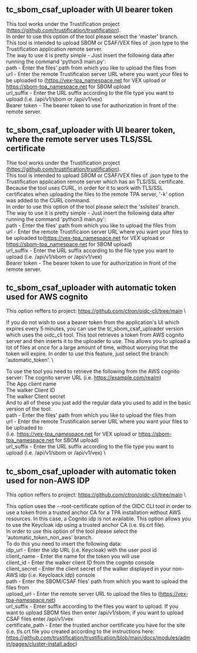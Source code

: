 tc_sbom_csaf_uploader with UI bearer token
-------------------------------------------
This tool works under the Trustification project (https://github.com/trustification/trustification). \
In order to use this option of the tool please select the 'master' branch. \
This tool is intended to upload SBOM or CSAF/VEX files of .json type to the Trustification application remote server. \
The way to use it is pretty simple - Just insert the following data after running the command 'python3 main.py': \
path - Enter the files' path from which you like to upload the files from \
url - Enter the remote Trustificaion server URL where you want your files to be uploaded to (https://vex-tpa_namespace.net for VEX upload or https://sbom-tpa_namespace.net for SBOM upload \
url_suffix - Enter the URL suffix according to the file type you want to upload (i.e. /api/v1/sbom or /api/v1/vex) \
Bearer token - The bearer token to use for authorization in front of the remote server.

tc_sbom_csaf_uploader with UI bearer token, where the remote server uses TLS/SSL certificate
---------------------------------------------------------------------------------------------
Thie tool works under the Trustification project (https://github.com/trustification/trustification). \
This tool is intended to upload SBOM or CSAF/VEX files of .json type to the Trustification application remote server which has an TLS/SSL certificate. \
Because the tool uses CURL, in order for it to work with TLS/SSL certificates when uploading the files to the remote TPA server, '-k' option was added to the CURL command. \
In order to use this option of the tool please select the 'sslsites' branch. \
The way to use it is pretty simple - Just insert the following data after running the command 'python3 main.py': \
path - Enter the files' path from which you like to upload the files from \
url - Enter the remote Trustificaion server URL where you want your files to be uploaded to(https://vex-tpa_namespace.net for VEX upload or https://sbom-tpa_namespace.net for SBOM upload) \
url_suffix - Enter the URL suffix according to the file type you want to upload (i.e. /api/v1/sbom or /api/v1/vex) \
Bearer token - The bearer token to use for authorization in front of the remote server.

tc_sbom_csaf_uploader with automatic token used for AWS cognito
----------------------------------------------------------------
This option reffers to project: https://github.com/ctron/oidc-cli/tree/main \

If you do not wish to use a bearer token from the application's UI which expires every 5 minutes, you can use the tc_sbom_csaf_uploader version which uses the oidc_cli tool. This tool retrieves a token from AWS cognito server and then inserts it to the uploader to use. This allows you to upload a lot of files at once for a large amount of time, without worrying that the token will expire. In order to use this feature, just select the branch: 'automatic_token'. \

To use the tool you need to retrieve the following from the AWS cognito server: The cognito server URL (i.e. https://example.com/realm) \
The App client name \
The walker Client ID \
The walker Client secret \
And to all of these you just add the regular data you used to add in the basic version of the tool: \
path - Enter the files' path from which you like to upload the files from \
url - Enter the remote Trustificaion server URL where you want your files to be uploaded to \
(i.e. https://vex-tpa_namespace.net for VEX upload or https://sbom-tpa_namespace.net for SBOM upload) \
url_suffix - Enter the URL suffix according to the file type you want to upload (i.e. /api/v1/sbom or /api/v1/vex) \

tc_sbom_csaf_uploader with automatic token used for non-AWS IDP
-----------------------------------------------------------------
This option reffers to project: https://github.com/ctron/oidc-cli/tree/main \

This option uses the --root-certificate option of the OIDC CLI tool in order to use a token from a trusted anchor CA for a TPA installation without AWS resources. In this case, a Cognito idp is not available. This option allows you to use the Keycloak idp using a trusted anchor CA (i.e. tls.crt file). \
 In order to use this option of the tool please select the 'automatic_token_non_aws' branch. \
To do this you need to insert the following data: \
idp_url - Enter the idp URL (i.e. Keycloak) with the user pool id \
client_name - Enter the name for the token you will use \
client_id - Enter the walker client ID from the cognito console \
client_secret - Enter the client secret of the walker displayed in your non-AWS idp (i.e. Keycloack idp) console \
path - Enter the SBOM/CSAF files' path from which you want to upload the files from \
upload_url - Enter the remote server URL to upload the files to (https://vex-tpa-namespace.net) \
url_suffix - Enter suffix according to the files you want to upload. If you want to upload SBOM files then enter /api/v1/sbom, if you want to upload CSAF files enter /api/v1/vex \
certificate_path - Enter the trusted anchor certificate you have for the site (i.e. tls.crt file you created according to the instructions here: https://github.com/trustification/trustification/blob/main/docs/modules/admin/pages/cluster-install.adoc)

